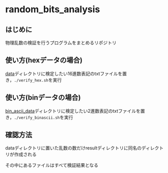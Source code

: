 # random_bits_analysis

## はじめに

物理乱数の検証を行うプログラムをまとめるリポジトリ

## 使い方(hexデータの場合)

[data](./data/)ディレクトリに検定したい16進数表記のtxtファイルを置き，`./verify_hex.sh`を実行

## 使い方(binデータの場合)

[bin_ascii_data](./bin_ascii_data/)ディレクトリに検定したい2進数表記のtxtファイルを置き，`./verify_binascii.sh`を実行

## 確認方法

dataディレクトリに置いた乱数の数だけresultディレクトリに同名のディレクトリが作成される

その中にあるファイルはすべて検証結果となる
